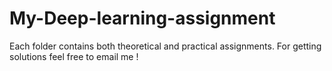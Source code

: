 # My-Deep-learning-assignment
Each folder contains both theoretical and practical assignments.
For getting solutions feel free to email me !
